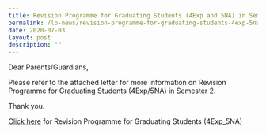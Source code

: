 ```yaml
---
title: Revision Programme for Graduating Students (4Exp and 5NA) in Semester 2
permalink: /lp-news/revision-programme-for-graduating-students-4exp-5na-in-semester-2/
date: 2020-07-03
layout: post
description: ""
---
```

Dear Parents/Guardians,

Please refer to the attached letter for more information on Revision Programme for Graduating Students (4Exp/5NA) in Semester 2.

Thank you.

[Click here](/files/Revision-Programme-for-Graduating-Students-4EXP_5NA.pdf) for Revision Programme for Graduating Students (4Exp\_5NA)